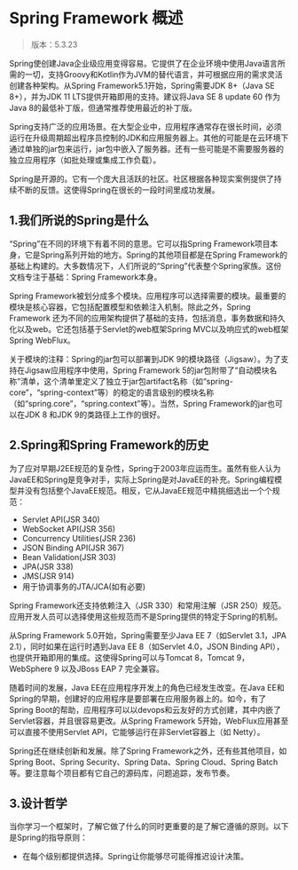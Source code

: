 # Spring Framework 概述
> 版本：5.3.23

Spring使创建Java企业级应用变得容易。它提供了在企业环境中使用Java语言所需的一切，支持Groovy和Kotlin作为JVM的替代语言，并可根据应用的需求灵活创建各种架构。从Spring Framework5.1开始，Spring需要JDK 8+（Java SE 8+），并为JDK 11 LTS提供开箱即用的支持。建议将Java SE 8 update 60 作为Java 8的最低补丁版，但通常推荐使用最近的补丁版。

Spring支持广泛的应用场景。在大型企业中，应用程序通常存在很长时间，必须运行在升级周期超出程序员控制的JDK和应用服务器上。其他的可能是在云环境下通过单独的jar包来运行，jar包中嵌入了服务器。还有一些可能是不需要服务器的独立应用程序（如批处理或集成工作负载）。

Spring是开源的。它有一个庞大且活跃的社区。社区根据各种现实案例提供了持续不断的反馈。这使得Spring在很长的一段时间里成功发展。

## 1.我们所说的Spring是什么
“Spring”在不同的环境下有着不同的意思。它可以指Spring Framework项目本身，它是Spring系列开始的地方。Spring的其他项目都是在Spring Framework的基础上构建的。大多数情况下，人们所说的“Spring”代表整个Spring家族。这份文档专注于基础：Spring Framework本身。

Spring Framework被划分成多个模块。应用程序可以选择需要的模块。最重要的模块是核心容器，它包括配置模型和依赖注入机制。除此之外，Spring Framework 还为不同的应用架构提供了基础的支持，包括消息，事务数据和持久化以及web。它还包括基于Servlet的web框架Spring MVC以及响应式的web框架Spring WebFlux。

关于模块的注释：Spring的jar包可以部署到JDK 9的模块路径（Jigsaw）。为了支持在Jigsaw应用程序中使用，Spring Framework 5的jar包附带了“自动模块名称”清单，这个清单里定义了独立于jar包artifact名称（如“spring-core”，“spring-context”等）的稳定的语言级别的模块名称（如“spring.core”，“spring.context”等）。当然，Spring Framework的jar也可以在JDK 8 和JDK 9的类路径上工作的很好。

## 2.Spring和Spring Framework的历史
为了应对早期J2EE规范的复杂性，Spring于2003年应运而生。虽然有些人认为JavaEE和Spring是竞争对手，实际上Spring是对JavaEE的补充。Spring编程模型并没有包括整个JavaEE规范。相反，它从JavaEE规范中精挑细选出一个个规范：
* Servlet API(JSR 340)
* WebSocket API(JSR 356)
* Concurrency Utilities(JSR 236)
* JSON Binding API(JSR 367)
* Bean Validation(JSR 303)
* JPA(JSR 338)
* JMS(JSR 914)
* 用于协调事务的JTA/JCA(如有必要)

Spring Framework还支持依赖注入（JSR 330）和常用注解（JSR 250）规范。应用开发人员可以选择使用这些规范而不是Spring提供的特定于Spring的机制。

从Spring Framework 5.0开始，Spring需要至少Java EE 7（如Servlet 3.1，JPA 2.1），同时如果在运行时遇到Java EE 8（如Servlet 4.0，JSON Binding API），也提供开箱即用的集成。这使得Spring可以与Tomcat 8，Tomcat 9，WebSphere 9 以及JBoss EAP 7 完全兼容。

随着时间的发展，Java EE在应用程序开发上的角色已经发生改变。在Java EE和Spring的早期，创建好的应用程序是要部署在应用服务器上的。如今，有了Spring Boot的帮助，应用程序可以以devops和云友好的方式创建，其中内嵌了Servlet容器，并且很容易更改。从Spring Framework 5开始，WebFlux应用甚至可以直接不使用Servlet API，它能够运行在非Servlet容器上（如 Netty）。

Spring还在继续创新和发展。除了Spring Framework之外，还有些其他项目，如Spring Boot、Spring Security、Spring Data、Spring Cloud、Spring Batch等。要注意每个项目都有它自己的源码库，问题追踪，发布节奏。

## 3.设计哲学
当你学习一个框架时，了解它做了什么的同时更重要的是了解它遵循的原则。以下是Spring的指导原则：
* 在每个级别都提供选择。Spring让你能够尽可能得推迟设计决策。